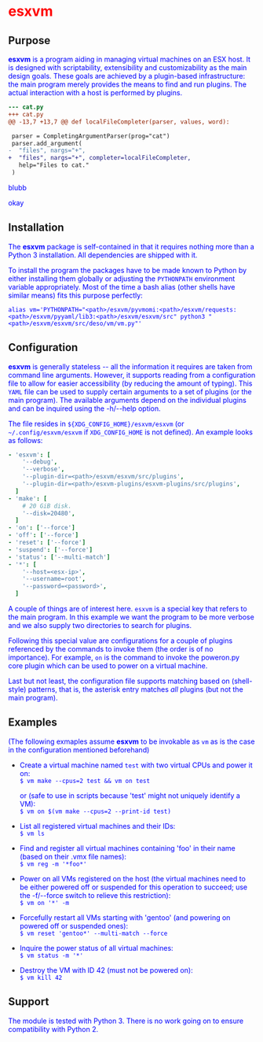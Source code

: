 esxvm
=====

Purpose
-------

**esxvm** is a program aiding in managing virtual machines on an ESX
host. It is designed with scriptability, extensibility and
customizability as the main design goals. These goals are achieved by a
plugin-based infrastructure: the main program merely provides the means
to find and run plugins. The actual interaction with a host is performed
by plugins.

```diff
--- cat.py
+++ cat.py
@@ -13,7 +13,7 @@ def localFileCompleter(parser, values, word):

 parser = CompletingArgumentParser(prog="cat")
 parser.add_argument(
-  "files", nargs="+",
+  "files", nargs="+", completer=localFileCompleter,
   help="Files to cat."
 )

```

<span style=“color:green;”>blubb</span>

<style
  type="text/css">
h1 {color:red;}

p {color:blue;}
</style>
<p>okay</p>

Installation
------------

The **esxvm** package is self-contained in that it requires nothing more
than a Python 3 installation. All dependencies are shipped with it.

To install the program the packages have to be made known to Python by
either installing them globally or adjusting the ``PYTHONPATH``
environment variable appropriately. Most of the time a bash alias (other
shells have similar means) fits this purpose perfectly:

``alias vm='PYTHONPATH="<path>/esxvm/pyvmomi:<path>/esxvm/requests:<path>/esxvm/pyyaml/lib3:<path>/esxvm/esxvm/src" python3 "<path>/esxvm/esxvm/src/deso/vm/vm.py"'``


Configuration
-------------

**esxvm** is generally stateless -- all the information it requires are
taken from command line arguments. However, it supports reading from a
configuration file to allow for easier accessibility (by reducing the
amount of typing). This ``YAML`` file can be used to supply certain
arguments to a set of plugins (or the main program). The available
arguments depend on the individual plugins and can be inquired using the
-h/--help option.

The file resides in ``${XDG_CONFIG_HOME}/esxvm/esxvm`` (or
``~/.config/esxvm/esxvm`` if ``XDG_CONFIG_HOME`` is not defined). An
example looks as follows:

```yaml
- 'esxvm': [
    '--debug',
    '--verbose',
    '--plugin-dir=<path>/esxvm/esxvm/src/plugins',
    '--plugin-dir=<path>/esxvm-plugins/esxvm-plugins/src/plugins',
  ]
- 'make': [
    # 20 GiB disk.
    '--disk=20480',
  ]
- 'on': ['--force']
- 'off': ['--force']
- 'reset': ['--force']
- 'suspend': ['--force']
- 'status': ['--multi-match']
- '*': [
    '--host=<esx-ip>',
    '--username=root',
    '--password=<password>',
  ]
```

A couple of things are of interest here. ``esxvm`` is a special key that
refers to the main program. In this example we want the program to be
more verbose and we also supply two directories to search for plugins.

Following this special value are configurations for a couple of plugins
referenced by the commands to invoke them (the order is of no
importance). For example, ``on`` is the command to invoke the poweron.py
core plugin which can be used to power on a virtual machine.

Last but not least, the configuration file supports matching based on
(shell-style) patterns, that is, the asterisk entry matches *all*
plugins (but not the main program).


Examples
--------

(The following exmaples assume **esxvm** to be invokable as ``vm`` as is
the case in the configuration mentioned beforehand)

- Create a virtual machine named ``test`` with two virtual CPUs and power
  it on:<br />
  ``$ vm make --cpus=2 test && vm on test``

  or (safe to use in scripts because 'test' might not uniquely identify
  a VM):<br />
  ``$ vm on $(vm make --cpus=2 --print-id test)``

- List all registered virtual machines and their IDs:<br />
  ``$ vm ls``

- Find and register all virtual machines containing 'foo' in their name
  (based on their .vmx file names):<br />
  ``$ vm reg -m '*foo*'``

- Power on all VMs registered on the host (the virtual machines need to
  be either powered off or suspended for this operation to succeed; use
  the -f/--force switch to relieve this restriction):<br />
  ``$ vm on '*' -m``

- Forcefully restart all VMs starting with 'gentoo' (and powering on
  powered off or suspended ones):<br />
  ``$ vm reset 'gentoo*' --multi-match --force``

- Inquire the power status of all virtual machines:<br />
  ``$ vm status -m '*'``

- Destroy the VM with ID 42 (must not be powered on):<br />
  ``$ vm kill 42``


Support
-------

The module is tested with Python 3. There is no work going on to
ensure compatibility with Python 2.
